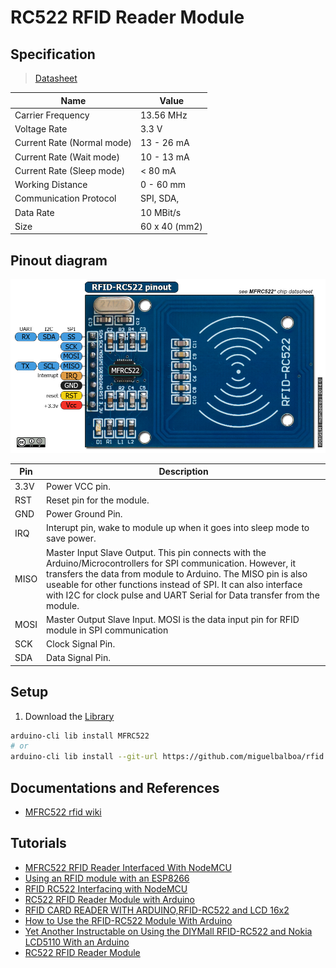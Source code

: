 # RC522 RFID Reader Module

## Specification
> [Datasheet](./MFRC522.PDF)

Name|Value
-|-
Carrier Frequency | 13.56 MHz
Voltage Rate | 3.3 V
Current Rate (Normal mode) | 13 - 26 mA
Current Rate (Wait mode) | 10 - 13 mA
Current Rate (Sleep mode) | < 80 mA
Working Distance | 0 - 60 mm
Communication Protocol | SPI, SDA, 
Data Rate | 10 MBit/s
Size | 60 x 40 (mm2)

## Pinout diagram

![Pinout](./RC522-Pinout.png)

Pin | Description
-|-
3.3V | Power VCC pin.
RST | Reset pin for the module.
GND | Power Ground Pin.
IRQ | Interupt pin, wake to module up when it goes into sleep mode to save power.
MISO | Master Input Slave Output. This pin connects with the Arduino/Microcontrollers for SPI communication. However, it transfers the data from module to Arduino. The MISO pin is also useable for other functions instead of SPI. It can also interface with I2C for clock pulse and UART Serial for Data transfer from the module.
MOSI | Master Output Slave Input. MOSI is the data input pin for RFID module in SPI communication
SCK | Clock Signal Pin.
SDA | Data Signal Pin.

## Setup
1. Download the [Library](https://github.com/miguelbalboa/rfid) 
```bash
arduino-cli lib install MFRC522
# or
arduino-cli lib install --git-url https://github.com/miguelbalboa/rfid
```

## Documentations and References
- [MFRC522 rfid wiki](https://github.com/miguelbalboa/rfid/wiki)

## Tutorials
- [MFRC522 RFID Reader Interfaced With NodeMCU](https://www.instructables.com/MFRC522-RFID-Reader-Interfaced-With-NodeMCU/)
- [Using an RFID module with an ESP8266](https://www.aranacorp.com/en/using-an-rfid-module-with-an-esp8266/)
- [RFID RC522 Interfacing with NodeMCU](https://www.electronicwings.com/nodemcu/rfid-rc522-interfacing-with-nodemcu)
- [RC522 RFID Reader Module with Arduino](https://microcontrollerslab.com/rc522-rfid-module-arduino-tutorial/)
- [RFID CARD READER WITH ARDUINO,RFID-RC522 and LCD 16x2](https://www.instructables.com/RFID-CARD-READER-WITH-ARDUINORFID-RC522-and-LCD-16/)
- [How to Use the RFID-RC522 Module With Arduino](https://www.instructables.com/How-to-Use-the-RFID-RC522-Module-With-Arduino/)
- [Yet Another Instructable on Using the DIYMall RFID-RC522 and Nokia LCD5110 With an Arduino](https://www.instructables.com/Yet-Another-Instructable-on-Using-the-DIYMall-RFID/)
- [RC522 RFID Reader Module](https://microcontrollerslab.com/rc522-rfid-reader-pinout-arduino-interfacing-examples-features/)